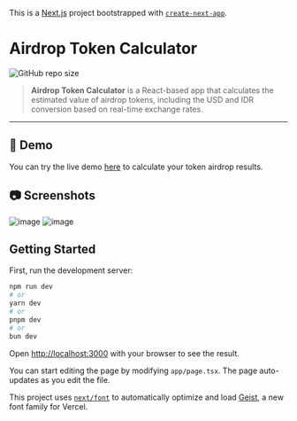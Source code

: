 This is a [Next.js](https://nextjs.org) project bootstrapped with [`create-next-app`](https://nextjs.org/docs/app/api-reference/cli/create-next-app).

# Airdrop Token Calculator

![GitHub repo size](https://img.shields.io/github/repo-size/Reykira007/airdrop-token-calculator)

> **Airdrop Token Calculator** is a React-based app that calculates the estimated value of airdrop tokens, including the USD and IDR conversion based on real-time exchange rates.

---

## 🚀 Demo

You can try the live demo [here](https://your-live-demo-url.com) to calculate your token airdrop results.

## 📷 Screenshots
![image](https://github.com/user-attachments/assets/7036f13e-810e-4166-a7a6-dc6034cd5d61) ![image](https://github.com/user-attachments/assets/8c7f6e46-efe5-4f19-b1da-f0f15979d0a1)

## Getting Started

First, run the development server:

```bash
npm run dev
# or
yarn dev
# or
pnpm dev
# or
bun dev
```

Open [http://localhost:3000](http://localhost:3000) with your browser to see the result.

You can start editing the page by modifying `app/page.tsx`. The page auto-updates as you edit the file.

This project uses [`next/font`](https://nextjs.org/docs/app/building-your-application/optimizing/fonts) to automatically optimize and load [Geist](https://vercel.com/font), a new font family for Vercel.
